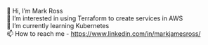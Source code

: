 👋 Hi, I’m Mark Ross  
👀 I’m interested in using Terraform to create services in AWS  
🌱 I’m currently learning Kubernetes  
📫 How to reach me - https://www.linkedin.com/in/markjamesross/  
